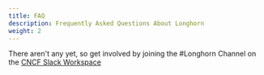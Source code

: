 ```yaml
---
title: FAQ
description: Frequently Asked Questions About Longhorn
weight: 2
---
```


There aren't any yet, so get involved by joining the #Longhorn Channel on the [CNCF Slack Workspace](http://slack.cncf.io)